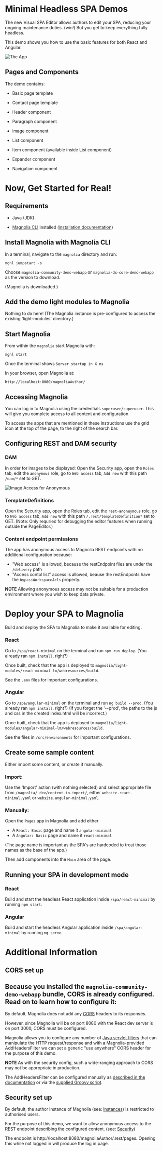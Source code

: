 # Minimal Headless SPA Demos

The new Visual SPA Editor allows authors to edit your SPA, reducing your ongoing maintenance duties. (win!) But you get to keep everything fully headless.

This demo shows you how to use the basic features for both React and Angular.

![The App](magnolia/_dev/README-screenshot-app.png)


## Pages and Components

The demo contains:

- Basic page template
- Contact page template

- Header component
- Paragraph component
- Image component
- List component
- Item component (available inside List component)
- Expander component

- Navigation component

# Now, Get Started for Real!

## Requirements

- Java (JDK)

- [Magnolia CLI](https://www.npmjs.com/package/@magnolia/cli) installed ([installation documentation](https://documentation.magnolia-cms.com/display/DOCS/Magnolia+CLI+v3))

## Install Magnolia with Magnolia CLI

In a terminal, navigate to the `magnolia` directory and run:

```
mgnl jumpstart -s
```

Choose `magnolia-community-demo-webapp` or `magnolia-dx-core-demo-webapp` as the version to download.

(Magnolia is downloaded.)

## Add the demo light modules to Magnolia

Nothing to do here!
(The Magnolia instance is pre-configured to access the existing 'light-modules' directory.)

## Start Magnolia

From within the `magnolia` start Magnolia with:

```
mgnl start
```

Once the terminal shows `Server startup in X ms`

In your browser, open Magnolia at:

```
http://localhost:8080/magnoliaAuthor/
```

## Accessing Magnolia
You can log in to Magnolia using the credentials `superuser/superuser`.
This will give you complete access to all content and configuration.

To access the apps that are mentioned in these instructions use the grid icon at the top of the page, to the right of the search bar.


## Configuring REST and DAM security

### DAM
In order for images to be displayed:
Open the Security app, open the `Roles` tab, edit the `anonymous` role, go to `Web access` tab, `Add new` with this path `/dam/*` set to GET.

![Image Access for Anonymous](magnolia/_dev/README-security-anonymous-dam.png)

### TemplateDefinitions
Open the Security app, open the Roles tab, edit the `rest-anonuymous` role, go to `Web access` tab, `Add new` with this path `/.rest/templateDefinition*` set to GET.
(Note: Only requried for debugging the editor features when running outside the PageEditor.)

### Content endpoint permissions

The app has anonymous access to Magnolia REST endpoints with no additional configuration because:
* "Web access" is allowed, because the restEndpoint files are under the `/delivery` path
* "Access contol list" access is allowed, beause the restEndponts have the `bypassWorkspaceAcls` property.

**NOTE** Allowing anonymous access may not be suitable for a production environment where you wish to keep data private.



# Deploy your SPA to Magnolia

Build and deploy the SPA to Magnolia to make it available for editing.

### React
Go to  `/spa/react-minimal` on the terminal and run `npm run deploy`. (You already ran `npm install`, right?)

Once built, check that the app is deployed to `magnolia/light-modules/react-minimal-lm/webresources/build`.

See the `.env` files for important configurations.

### Angular
Go to  `/spa/angular-minimal` on the terminal and run `ng build --prod`. (You already ran `npm install`, right?)
(If you forget the '--prod', the paths to the js and css in the created index.html will be incorrect.)

Once built, check that the app is deployed to `magnolia/light-modules/angular-minimal-lm/webresources/build`.

See the files in `/src/environments` for important configurations.


## Create some sample content

Either import some content, or create it manually.

### Import:

Use the 'Import' action (with nothing selected) and select appropriate file from `/magnolia/_dev/content-to-import/`, either `website.react-minimal.yaml` or `website.angular-minimal.yaml`.

### Manually:

Open the `Pages` app in Magnolia and add either
* A `React: Basic` page and name it `angular-minimal`
* A `Angular: Basic` page and name it `react-minimal`

(The page name is important as the SPA's are hardcoded to treat those names as the base of the app.)

Then add components into the `Main` area of the page.


## Running your SPA in development mode

### React
Build and start the headless React application inside `/spa/react-minimal` by running `npm start`.

### Angular
Build and start the headless Angular application inside `/spa/angular-minimal` by running `ng serve`.








# Additional Information


## CORS set up

Because you installed the `magnolia-community-demo-webapp` bundle, CORS is already configured. Read on to learn how to configure it:
----
By default, Magnolia does not add any [CORS](https://developer.mozilla.org/en-US/docs/Web/HTTP/CORS) headers to its responses.

However, since Magnolia will be on port 8080 with the React dev server is on port 3000, CORS must be configured.

Magnolia allows you to configure any number of
[Java servlet filters](https://www.oracle.com/technetwork/java/filters-137243.html) that can manipulate the HTTP
request/response and with a Magnolia-provided AddHeadersFilter we can set a generic "use anywhere" CORS header for the purpose of this demo.

**NOTE** As with the security config, such a wide-ranging approach to CORS may not be appropriate in production.

The AddHeadersFilter can be configured manually as [described in the documentation](https://documentation.magnolia-cms.com/display/DOCS61/Filters#Filters-AddingHTTPheaders)
or via the [supplied Groovy script](add-cors-filter.groovy).

## Security set up

By default, the author instance of Magnolia
(see: [Instances](https://documentation.magnolia-cms.com/display/DOCS61/Instances)) is restricted to authorised users.

For the purpose of this demo, we want to allow anonymous access to the REST endpoint describing the configured content.
(see: [Security](https://documentation.magnolia-cms.com/display/DOCS61/Security))

The endpoint is http://localhost:8080/magnoliaAuthor/.rest/pages.
Opening this while not logged in will produce the log in page.
